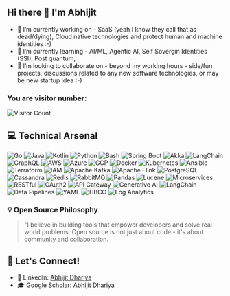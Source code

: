 ## Hi there 👋 I'm Abhijit 

- 🔭 I’m currently working on - SaaS (yeah I know they call that as dead/dying), Cloud native technologies and protect human and machine identities :-) 
- 🌱 I’m currently learning - AI/ML, Agentic AI, Self Sovergin Identities (SSI), Post quantum, 
- 👯 I’m looking to collaborate on -  beyond my working hours - side/fun projects, discussions related to any new software technologies, or may be new startup idea :-) 

### You are visitor number:  
![Visitor Count](https://profile-counter.glitch.me/AbhijitDhariya/count.svg)

## 💻 Technical Arsenal

![Go](https://img.shields.io/badge/-Golang-00ADD8?logo=go&logoColor=white)
![Java](https://img.shields.io/badge/-Java-007396?logo=java&logoColor=white)
![Kotlin](https://img.shields.io/badge/-Kotlin-7F52FF?logo=kotlin&logoColor=white)
![Python](https://img.shields.io/badge/-Python-3776AB?logo=python&logoColor=white)
![Bash](https://img.shields.io/badge/-Bash-4EAA25?logo=gnu-bash&logoColor=white)
![Spring Boot](https://img.shields.io/badge/-Spring_Boot-6DB33F?logo=spring-boot&logoColor=white)
![Akka](https://img.shields.io/badge/-Akka-000000?logo=akka&logoColor=white)
![LangChain](https://img.shields.io/badge/-LangChain-000000?logo=langchain&logoColor=white)
![GraphQL](https://img.shields.io/badge/-GraphQL-E10098?logo=graphql&logoColor=white)
![AWS](https://img.shields.io/badge/-AWS-232F3E?logo=amazon-aws)
![Azure](https://img.shields.io/badge/-Azure-0089D6?logo=microsoft-azure)
![GCP](https://img.shields.io/badge/-GCP-4285F4?logo=google-cloud)
![Docker](https://img.shields.io/badge/-Docker-2496ED?logo=docker&logoColor=white)
![Kubernetes](https://img.shields.io/badge/-Kubernetes-326CE5?logo=kubernetes&logoColor=white)
![Ansible](https://img.shields.io/badge/-Ansible-EE0000?logo=ansible&logoColor=white)
![Terraform](https://img.shields.io/badge/-Terraform-7B42BC?logo=terraform&logoColor=white)
![IAM](https://img.shields.io/badge/-IAM-FF9900?logo=amazon-aws)
![Apache Kafka](https://img.shields.io/badge/-Kafka-231F20?logo=apache-kafka)
![Apache Flink](https://img.shields.io/badge/-Flink-E6526F?logo=apache-flink)
![PostgreSQL](https://img.shields.io/badge/-Postgres-4169E1?logo=postgresql)
![Cassandra](https://img.shields.io/badge/-Cassandra-1287B1?logo=apache-cassandra)
![Redis](https://img.shields.io/badge/-Redis-DC382D?logo=redis&logoColor=white)
![RabbitMQ](https://img.shields.io/badge/-RabbitMQ-FF6600?logo=rabbitmq)
![Pandas](https://img.shields.io/badge/-Pandas-150458?logo=pandas)
![Lucene](https://img.shields.io/badge/-Lucene-D71F16?logo=apache-lucene)
![Microservices](https://img.shields.io/badge/-Microservices-009688?logo=microservices)
![RESTful](https://img.shields.io/badge/-REST-FF6F61?logo=rest)
![OAuth2](https://img.shields.io/badge/-OAuth2-EB5424?logo=oauth)
![API Gateway](https://img.shields.io/badge/-API_Gateway-FF6F00?logo=amazon-api-gateway)
![Generative AI](https://img.shields.io/badge/-Generative_AI-FF6B6B?logo=ai)
![LangChain](https://img.shields.io/badge/-LangChain-000000?logo=langchain)
![Data Pipelines](https://img.shields.io/badge/-Data_Pipelines-4A90E2?logo=apache-airflow)
![YAML](https://img.shields.io/badge/-YAML-CB171E?logo=yaml)
![TIBCO](https://img.shields.io/badge/-TIBCO-FF6600?logo=tibco)
![Log Analytics](https://img.shields.io/badge/-Log_Analytics-0078D4?logo=microsoft-azure)

### 💡 Open Source Philosophy

> "I believe in building tools that empower developers and solve real-world problems. Open source is not just about code - it's about community and collaboration.

## 🤝 Let's Connect!

- 💼 LinkedIn: [Abhijit Dhariya](https://www.linkedin.com/in/abhijit-dhariya/)
- 🎓 Google Scholar: [Abhijit Dhariya](https://scholar.google.com/citations?hl=en&user=sXgbqpYAAAAJ)
